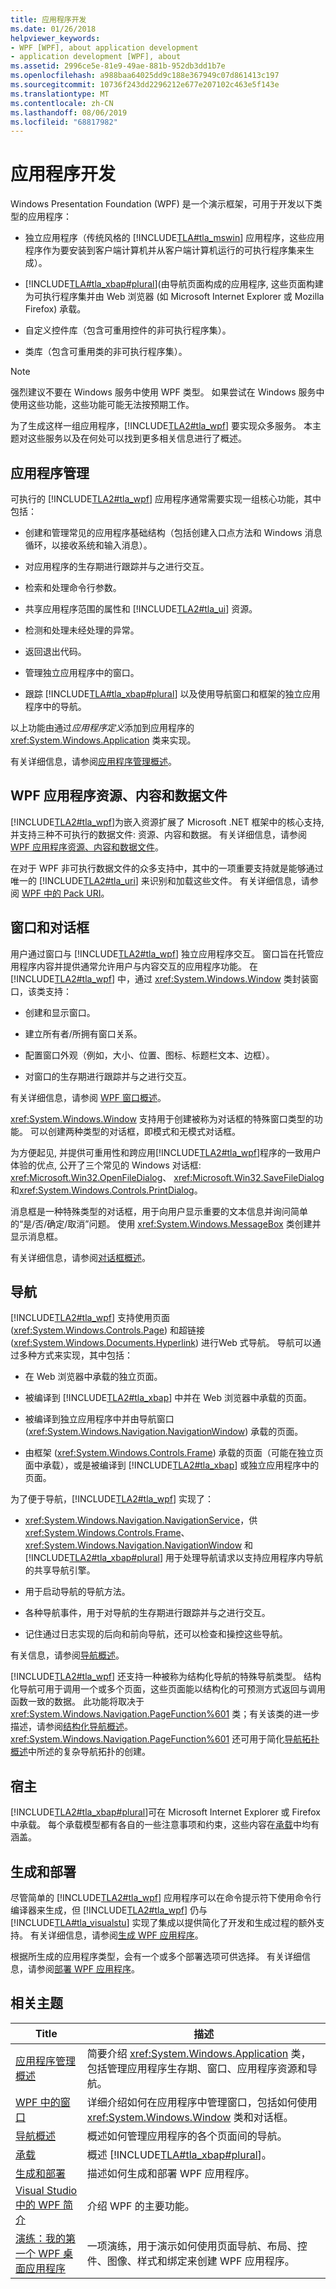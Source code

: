 ```yaml
---
title: 应用程序开发
ms.date: 01/26/2018
helpviewer_keywords:
- WPF [WPF], about application development
- application development [WPF], about
ms.assetid: 2996ce5e-81e9-49ae-881b-952db3dd1b7e
ms.openlocfilehash: a988baa64025dd9c188e367949c07d861413c197
ms.sourcegitcommit: 10736f243dd2296212e677e207102c463e5f143e
ms.translationtype: MT
ms.contentlocale: zh-CN
ms.lasthandoff: 08/06/2019
ms.locfileid: "68817982"
---
```

# <a name="application-development"></a>应用程序开发
<a name="introduction"></a> Windows Presentation Foundation (WPF) 是一个演示框架，可用于开发以下类型的应用程序：  
  
- 独立应用程序（传统风格的 [!INCLUDE[TLA#tla_mswin](../../../../includes/tlasharptla-mswin-md.md)] 应用程序，这些应用程序作为要安装到客户端计算机并从客户端计算机运行的可执行程序集来生成）。  
  
- [!INCLUDE[TLA#tla_xbap#plural](../../../../includes/tlasharptla-xbapsharpplural-md.md)](由导航页面构成的应用程序, 这些页面构建为可执行程序集并由 Web 浏览器 (如 Microsoft Internet Explorer 或 Mozilla Firefox) 承载。  
  
- 自定义控件库（包含可重用控件的非可执行程序集）。  
  
- 类库（包含可重用类的非可执行程序集）。  
  
> [!NOTE]
>  强烈建议不要在 Windows 服务中使用 WPF 类型。 如果尝试在 Windows 服务中使用这些功能，这些功能可能无法按预期工作。  
  
 为了生成这样一组应用程序，[!INCLUDE[TLA2#tla_wpf](../../../../includes/tla2sharptla-wpf-md.md)] 要实现众多服务。 本主题对这些服务以及在何处可以找到更多相关信息进行了概述。  

<a name="Application_Management"></a>   
## <a name="application-management"></a>应用程序管理  
 可执行的 [!INCLUDE[TLA2#tla_wpf](../../../../includes/tla2sharptla-wpf-md.md)] 应用程序通常需要实现一组核心功能，其中包括：  
  
- 创建和管理常见的应用程序基础结构（包括创建入口点方法和 Windows 消息循环，以接收系统和输入消息）。  
  
- 对应用程序的生存期进行跟踪并与之进行交互。  
  
- 检索和处理命令行参数。  
  
- 共享应用程序范围的属性和 [!INCLUDE[TLA2#tla_ui](../../../../includes/tla2sharptla-ui-md.md)] 资源。  
  
- 检测和处理未经处理的异常。  
  
- 返回退出代码。  
  
- 管理独立应用程序中的窗口。  
  
- 跟踪 [!INCLUDE[TLA#tla_xbap#plural](../../../../includes/tlasharptla-xbapsharpplural-md.md)] 以及使用导航窗口和框架的独立应用程序中的导航。  
  
 以上功能由通过*应用程序定义*添加到应用程序的 <xref:System.Windows.Application> 类来实现。  
  
 有关详细信息，请参阅[应用程序管理概述](application-management-overview.md)。  
  
<a name="WPF_Application_Resource__Content__and_Data_Files"></a>   
## <a name="wpf-application-resource-content-and-data-files"></a>WPF 应用程序资源、内容和数据文件  
 [!INCLUDE[TLA2#tla_wpf](../../../../includes/tla2sharptla-wpf-md.md)]为嵌入资源扩展了 Microsoft .NET 框架中的核心支持, 并支持三种不可执行的数据文件: 资源、内容和数据。 有关详细信息，请参阅 [WPF 应用程序资源、内容和数据文件](wpf-application-resource-content-and-data-files.md)。  
  
 在对于 WPF 非可执行数据文件的众多支持中，其中的一项重要支持就是能够通过唯一的 [!INCLUDE[TLA2#tla_uri](../../../../includes/tla2sharptla-uri-md.md)] 来识别和加载这些文件。 有关详细信息，请参阅 [WPF 中的 Pack URI](pack-uris-in-wpf.md)。  
  
<a name="Windows_and_Dialog_Boxes"></a>   
## <a name="windows-and-dialog-boxes"></a>窗口和对话框  
 用户通过窗口与 [!INCLUDE[TLA2#tla_wpf](../../../../includes/tla2sharptla-wpf-md.md)] 独立应用程序交互。 窗口旨在托管应用程序内容并提供通常允许用户与内容交互的应用程序功能。 在 [!INCLUDE[TLA2#tla_wpf](../../../../includes/tla2sharptla-wpf-md.md)] 中，通过 <xref:System.Windows.Window> 类封装窗口，该类支持：  
  
- 创建和显示窗口。  
  
- 建立所有者/所拥有窗口关系。  
  
- 配置窗口外观（例如，大小、位置、图标、标题栏文本、边框）。  
  
- 对窗口的生存期进行跟踪并与之进行交互。  
  
 有关详细信息，请参阅 [WPF 窗口概述](wpf-windows-overview.md)。  
  
 <xref:System.Windows.Window> 支持用于创建被称为对话框的特殊窗口类型的功能。 可以创建两种类型的对话框，即模式和无模式对话框。  
  
 为方便起见, 并提供可重用性和跨应用[!INCLUDE[TLA2#tla_wpf](../../../../includes/tla2sharptla-wpf-md.md)]程序的一致用户体验的优点, 公开了三个常见的 Windows 对话框: <xref:Microsoft.Win32.OpenFileDialog>、 <xref:Microsoft.Win32.SaveFileDialog>和<xref:System.Windows.Controls.PrintDialog>。  
  
 消息框是一种特殊类型的对话框，用于向用户显示重要的文本信息并询问简单的“是/否/确定/取消”问题。 使用 <xref:System.Windows.MessageBox> 类创建并显示消息框。  
  
 有关详细信息，请参阅[对话框概述](dialog-boxes-overview.md)。  
  
<a name="Navigation"></a>   
## <a name="navigation"></a>导航  
 [!INCLUDE[TLA2#tla_wpf](../../../../includes/tla2sharptla-wpf-md.md)] 支持使用页面 (<xref:System.Windows.Controls.Page>) 和超链接 (<xref:System.Windows.Documents.Hyperlink>) 进行Web 式导航。 导航可以通过多种方式来实现，其中包括：  
  
- 在 Web 浏览器中承载的独立页面。  
  
- 被编译到 [!INCLUDE[TLA2#tla_xbap](../../../../includes/tla2sharptla-xbap-md.md)] 中并在 Web 浏览器中承载的页面。  
  
- 被编译到独立应用程序中并由导航窗口 (<xref:System.Windows.Navigation.NavigationWindow>) 承载的页面。  
  
- 由框架 (<xref:System.Windows.Controls.Frame>) 承载的页面（可能在独立页面中承载），或是被编译到 [!INCLUDE[TLA2#tla_xbap](../../../../includes/tla2sharptla-xbap-md.md)] 或独立应用程序中的页面。  
  
 为了便于导航，[!INCLUDE[TLA2#tla_wpf](../../../../includes/tla2sharptla-wpf-md.md)] 实现了：  
  
- <xref:System.Windows.Navigation.NavigationService>，供 <xref:System.Windows.Controls.Frame>、<xref:System.Windows.Navigation.NavigationWindow> 和 [!INCLUDE[TLA2#tla_xbap#plural](../../../../includes/tla2sharptla-xbapsharpplural-md.md)] 用于处理导航请求以支持应用程序内导航的共享导航引擎。  
  
- 用于启动导航的导航方法。  
  
- 各种导航事件，用于对导航的生存期进行跟踪并与之进行交互。  
  
- 记住通过日志实现的后向和前向导航，还可以检查和操控这些导航。  
  
 有关信息，请参阅[导航概述](navigation-overview.md)。  
  
 [!INCLUDE[TLA2#tla_wpf](../../../../includes/tla2sharptla-wpf-md.md)] 还支持一种被称为结构化导航的特殊导航类型。 结构化导航可用于调用一个或多个页面，这些页面能以结构化的可预测方式返回与调用函数一致的数据。 此功能将取决于 <xref:System.Windows.Navigation.PageFunction%601> 类；有关该类的进一步描述，请参阅[结构化导航概述](structured-navigation-overview.md)。 <xref:System.Windows.Navigation.PageFunction%601> 还可用于简化[导航拓扑概述](navigation-topologies-overview.md)中所述的复杂导航拓扑的创建。  
  
<a name="Hosting"></a>   
## <a name="hosting"></a>宿主  
 [!INCLUDE[TLA2#tla_xbap#plural](../../../../includes/tla2sharptla-xbapsharpplural-md.md)]可在 Microsoft Internet Explorer 或 Firefox 中承载。 每个承载模型都有各自的一些注意事项和约束，这些内容在[承载](hosting-wpf-applications.md)中均有涵盖。  
  
<a name="Build_and_Deploy"></a>   
## <a name="build-and-deploy"></a>生成和部署  
 尽管简单的 [!INCLUDE[TLA2#tla_wpf](../../../../includes/tla2sharptla-wpf-md.md)] 应用程序可以在命令提示符下使用命令行编译器来生成，但 [!INCLUDE[TLA2#tla_wpf](../../../../includes/tla2sharptla-wpf-md.md)] 仍与 [!INCLUDE[TLA#tla_visualstu](../../../../includes/tlasharptla-visualstu-md.md)] 实现了集成以提供简化了开发和生成过程的额外支持。 有关详细信息，请参阅[生成 WPF 应用程序](building-a-wpf-application-wpf.md)。  
  
 根据所生成的应用程序类型，会有一个或多个部署选项可供选择。 有关详细信息，请参阅[部署 WPF 应用程序](deploying-a-wpf-application-wpf.md)。  
  
<a name="related_topics"></a>   
## <a name="related-topics"></a>相关主题  
  
|Title|描述|  
|-----------|-----------------|  
|[应用程序管理概述](application-management-overview.md)|简要介绍 <xref:System.Windows.Application> 类，包括管理应用程序生存期、窗口、应用程序资源和导航。|  
|[WPF 中的窗口](windows-in-wpf-applications.md)|详细介绍如何在应用程序中管理窗口，包括如何使用 <xref:System.Windows.Window> 类和对话框。|  
|[导航概述](navigation-overview.md)|概述如何管理应用程序的各个页面间的导航。|  
|[承载](hosting-wpf-applications.md)|概述 [!INCLUDE[TLA#tla_xbap#plural](../../../../includes/tlasharptla-xbapsharpplural-md.md)]。|  
|[生成和部署](building-and-deploying-wpf-applications.md)|描述如何生成和部署 WPF 应用程序。|  
|[Visual Studio 中的 WPF 简介](../getting-started/introduction-to-wpf-in-vs.md)|介绍 WPF 的主要功能。|  
|[演练：我的第一个 WPF 桌面应用程序](../getting-started/walkthrough-my-first-wpf-desktop-application.md)|一项演练，用于演示如何使用页面导航、布局、控件、图像、样式和绑定来创建 WPF 应用程序。|
